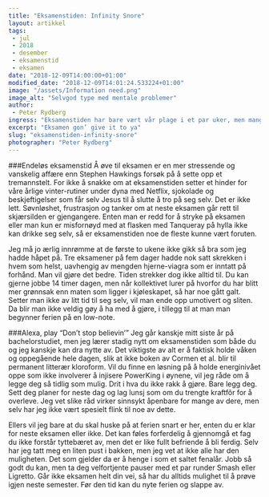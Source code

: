 ```yaml
---
title: "Eksamenstiden: Infinity Snore"
layout: artikkel
tags: 
 - jul
 - 2018
 - desember
 - eksamenstid
 - eksamen
date: "2018-12-09T14:00:00+01:00"
modified_date: "2018-12-09T14:01:24.533224+01:00"
image: "/assets/Information need.png"
image_alt: "Selvgod type med mentale problemer"
author:
 - Peter Rydberg
ingress: "Eksamenstiden har bare vært vår plage i et par uker, men mange av oss leker nok allerede med tanken om å gjøre Elon Musk “tjenester” for muligheten til å bo på Mars i ubestemt tid. Ingenting er verre enn å grave seg ned i en lærebok på størrelse med et rekkehus fra Sovjet mens sidemannen knasker på kreftfremkallende chilinøtter og hvitløk. Immanuel Kan(t) ta seg en bolle. Hvordan overlever man denne tiden med uløselige algoritmer, snufsende studenter og underprisede nudler fra Thailand?"
excerpt: "Eksamen gon’ give it to ya"
slug: "eksamenstiden-infinity-snore"
photographer: "Peter Rydberg"
---
```

###Endeløs eksamenstid
Å øve til eksamen er en mer stressende og vanskelig affære enn Stephen Hawkings forsøk på å sette opp et tremannstelt. For ikke å snakke om at eksamenstiden setter et hinder for våre årlige vinter-rutiner under dyna med Netflix, sjokolade og beskjeftigelser som får selv Jesus til å slutte å tro på seg selv. Det er ikke lett. Søvnløshet, frustrasjon og tanker om at neste eksamen går rett til skjærsilden er gjengangere. Enten man er redd for å stryke på eksamen eller man kun er misfornøyd med at flasken med Tanqueray på hylla ikke kan drikke seg selv, så er eksamenstiden noe de fleste kunne vært foruten.

Jeg må jo ærlig innrømme at de første to ukene ikke gikk så bra som jeg hadde håpet på. Tre eksamener på fem dager hadde nok satt skrekken i hvem som helst, uavhengig av mengden hjerne-viagra som er inntatt på forhånd. Man vil gjøre det bedre. Tiden strekker dog ikke alltid til. Du kan gjerne jobbe 14 timer dagen, men når kollektivet lurer på hvorfor du har blitt mer grønnsak enn maten som ligger i kjøleskapet, så har noe gått galt. Setter man ikke av litt tid til seg selv, vil man ende opp umotivert og sliten. Da blir man ikke veldig gøy å ha med å gjøre, i tillegg til at man man begynner ferien på en low-note.

###Alexa, play “Don’t stop believin’”
Jeg går kanskje mitt siste år på bachelorstudiet, men jeg lærer stadig nytt om eksamenstiden som både du og jeg kanskje kan dra nytte av. Det viktigste av alt er å faktisk holde våken og oppegående hele dagen, slik at ikke boken av Cormen et al. blir til permanent litterær kloroform. Vil du finne en løsning på å holde energinivået oppe som ikke involverer å injisere PowerKing i øynene, vil jeg råde om å legge deg så tidlig som mulig. Drit i hva du ikke rakk å gjøre. Bare legg deg. Sett deg planer for neste dag og lag lunsj som om du trengte kraftfôr for å overleve. Jeg vet slike råd virker sinnsykt åpenbare for mange av dere, men selv har jeg ikke vært spesielt flink til noe av dette.

Ellers vil jeg bare at du skal huske på at ferien snart er her, enten du er klar for neste eksamen eller ikke. Det kan føles forferdelig å gjennomgå et fag du ikke forstår tyttebæret av, men det er like fullt befriende å bli ferdig. Selv har jeg tatt meg en liten pust i bakken, men jeg vet at ikke alle har den muligheten. Det som gjelder da er å henge i som et saltet fenalår. Jobb så godt du kan, men ta deg velfortjente pauser med et par runder Smash eller Ligretto. Går ikke eksamen helt din vei, så har du alltids mulighet til å prøve igjen neste semester. Før den tid kan du nyte ferien og slappe av.